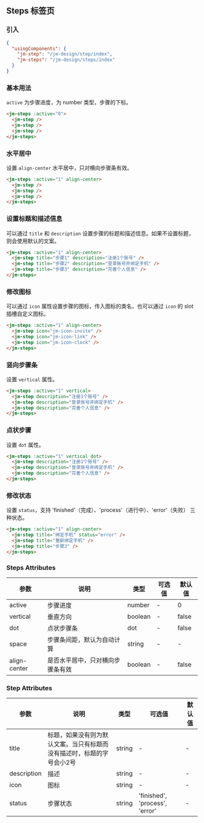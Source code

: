 ## Steps 标签页

### 引入

```json
{
  "usingComponents": {
    "jm-step": "/jm-design/step/index",
    "jm-steps": "/jm-design/steps/index"
  }
}
```

### 基本用法

`active` 为步骤进度，为 number 类型，步骤的下标。

```html
<jm-steps :active="0">
  <jm-step />
  <jm-step />
  <jm-step />
</jm-steps>
```

### 水平居中

设置 `align-center` 水平居中，只对横向步骤条有效。

```html
<jm-steps :active="1" align-center>
  <jm-step />
  <jm-step />
  <jm-step />
</jm-steps>
```

### 设置标题和描述信息

可以通过 `title` 和 `description` 设置步骤的标题和描述信息。如果不设置标题，则会使用默认的文案。

```html
<jm-steps :active="1" align-center>
  <jm-step title="步骤1" description="注册1个账号" />
  <jm-step title="步骤2" description="登录账号并绑定手机" />
  <jm-step title="步骤3" description="完善个人信息" />
</jm-steps>
```

### 修改图标

可以通过 `icon` 属性设置步骤的图标，传入图标的类名，也可以通过 `icon` 的 slot 插槽自定义图标。

```html
<jm-steps :active="1" align-center>
  <jm-step icon="jm-icon-invite" />
  <jm-step icon="jm-icon-link" />
  <jm-step icon="jm-icon-clock" />
</jm-steps>
```

### 竖向步骤条

设置 `vertical` 属性。

```html
<jm-steps :active="1" vertical>
  <jm-step description="注册1个账号" />
  <jm-step description="登录账号并绑定手机" />
  <jm-step description="完善个人信息" />
</jm-steps>
```

### 点状步骤

设置 `dot` 属性。

```html
<jm-steps :active="1" vertical dot>
  <jm-step description="注册1个账号" />
  <jm-step description="登录账号并绑定手机" />
  <jm-step description="完善个人信息" />
</jm-steps>
```

### 修改状态

设置 `status`，支持 'finished'（完成）、'process'（进行中）、'error'（失败） 三种状态。

```html
<jm-steps :active="1" align-center>
  <jm-step title="绑定手机" status="error" />
  <jm-step title="重新绑定手机" />
  <jm-step title="步骤3" />
</jm-steps>
```

### Steps Attributes

| 参数      | 说明                                 | 类型      | 可选值       | 默认值   |
|---------- |------------------------------------ |---------- |------------- |-------- |
| active | 步骤进度 | number | - | 0 |
| vertical | 垂直方向 | boolean | - | false |
| dot | 点状步骤条 | dot | - | false |
| space | 步骤条间距，默认为自动计算 | string | - | - |
| align-center | 是否水平居中，只对横向步骤条有效 | boolean | - | false |

### Step Attributes

| 参数      | 说明                                 | 类型      | 可选值       | 默认值   |
|---------- |------------------------------------ |---------- |------------- |-------- |
| title | 标题，如果没有则为默认文案。当只有标题而没有描述时，标题的字号会小2号 | string | - | - 
| description | 描述 | string | - | - |
| icon | 图标 | string | - | - |
| status | 步骤状态 | string | 'finished', 'process', 'error' | - |